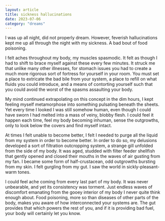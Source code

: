 ```yaml
---
layout: article
title: sickness hallucinations
date: 2023-07-06
category: "dreams"
---
```


I was up all night, did not properly dream. However, feverish hallucinations kept me up all through the night with my sickness. A bad bout of food poisoning.

I felt aches throughout my body, my muscles spasmodic. It felt as though I had to shift to brace myself against these every few minutes. It struck me that unlike many other illnesses, for stomach issues you had to create a much more rigorous sort of fortress for yourself in your room. You must set a place to extricate the bad bile from your system, a place to refill on what fluids you could introduce, and a means of contorting yourself such that you could avoid the worst of the spasms assaulting your body.

My mind continued extrapolating on this concept in the dim hours, I kept feeling myself metamorphose into something pulsating beneath the sheets. Yet every time I looked I was still somehow human, even though I could have sworn I had melted into a mass of veiny, blobby flesh. I could feel it happen each time, feel my body becoming inhuman, sense the outgrowths, only to look below the covers and find myself intact.

At times I felt unable to become better, I felt I needed to purge all the liquid from my system in order to become better. In order to do so, my delusions developed a sort of filtration outcropping system, a strange gill unfolded from the side of my body. It was aged, studded with filter feeder shellfish that gently opened and closed their mouths in the waves of air gusting from my fan. I became some form of half-crustacean, odd outgrowths bursting from my skin.
I felt gurgling from my gut. I saw the world in sickly-pleasant-warm tones.

I could feel ache coming from every last part of my body. It was never unbearable, and yet its consistency was torment. Just endless waves of discomfort emanating from the gooey interior of my body I never quite think enough about. Food poisoning, more so than diseases of other parts of the body, makes you aware of how interconnected your systems are. The gut provides that which powers the rest of you, and if it is providing bad fuel, your body will certainly let you know.